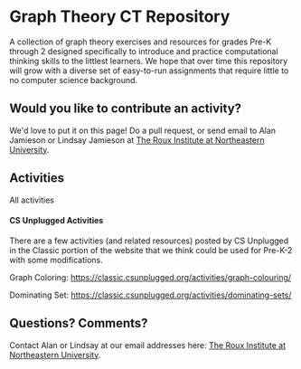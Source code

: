 # Graph Theory CT Repository

A collection of graph theory exercises and resources for grades Pre-K through 2 designed specifically to introduce and practice computational thinking skills to the littlest learners. We hope that over time this repository will grow with a diverse set of easy-to-run assignments that require little to no computer science background. 

## Would you like to contribute an activity?

We'd love to put it on this page! Do a pull request, or send email to Alan Jamieson or Lindsay Jamieson at [The Roux Institute at Northeastern University](https://roux.northeastern.edu/about/our-people/faculty-research/).

## Activities

All activities 

#### CS Unplugged Activities

There are a few activities (and related resources) posted by CS Unplugged in the Classic portion of the website that we think could be used for Pre-K-2 with some modifications.

Graph Coloring: https://classic.csunplugged.org/activities/graph-colouring/

Dominating Set: https://classic.csunplugged.org/activities/dominating-sets/

## Questions? Comments?

Contact Alan or Lindsay at our email addresses here: [The Roux Institute at Northeastern University](https://roux.northeastern.edu/about/our-people/faculty-research/).

